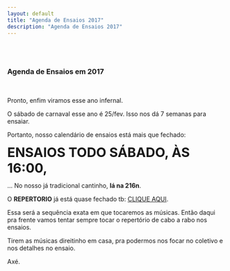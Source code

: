 ```yaml
---
layout: default
title: "Agenda de Ensaios 2017"
description: "Agenda de Ensaios 2017"
---
```


<style type="text/css" media="screen">

  img {
    width:80%;
    margin: 5px 0;

  }

</style>


<br/><br/>

### Agenda de Ensaios em 2017

<br/>

Pronto, enfim viramos esse ano infernal.

O sábado de carnaval esse ano é 25/fev. Isso nos dá 7 semanas para ensaiar.

Portanto, nosso calendário de ensaios está mais que fechado:

<span style='font-size: 30px; font-weight: bold'>
  ENSAIOS TODO SÁBADO, ÀS 16:00,
</span>

... No nosso já tradicional cantinho, **lá na 216n**.

O **REPERTORIO** já está quase fechado tb: [CLIQUE AQUI](/repertorio.html).

Essa será a sequência exata em que tocaremos as músicas. Então daqui pra frente vamos tentar sempre tocar o repertório de cabo a rabo nos ensaios.

Tirem as músicas direitinho em casa, pra podermos nos focar no coletivo e nos detalhes no ensaio.

Axé.



<br/><br/><br/><br/><br/><br/><br/>

